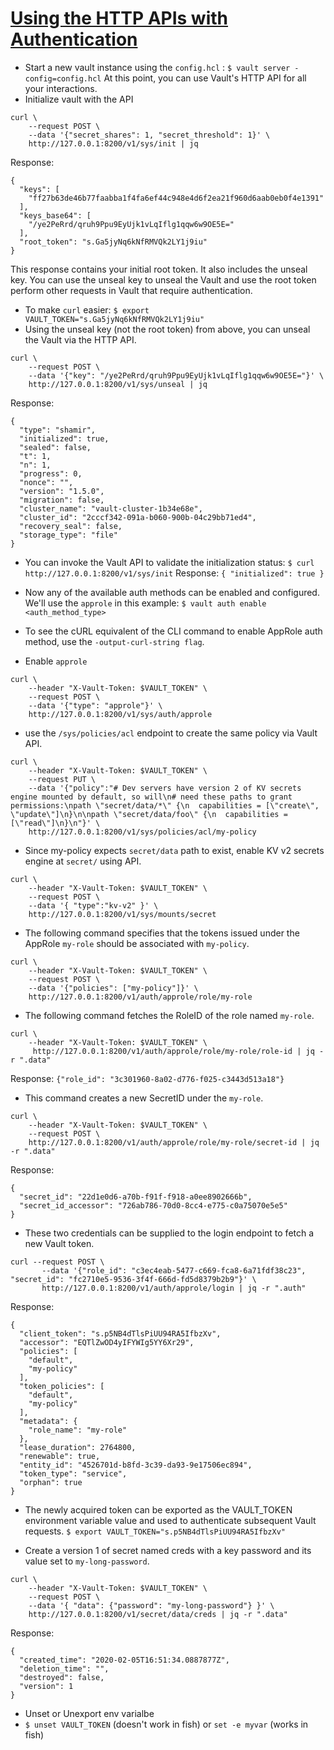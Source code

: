 # [Using the HTTP APIs with Authentication](https://learn.hashicorp.com/tutorials/vault/getting-started-apis?in=vault/getting-started)

* Start a new vault instance using the `config.hcl` : `$ vault server -config=config.hcl` At this point, you can use Vault's HTTP API for all your interactions.
* Initialize vault with the API
```Shell
curl \
    --request POST \
    --data '{"secret_shares": 1, "secret_threshold": 1}' \
    http://127.0.0.1:8200/v1/sys/init | jq
```
Response:
```Shell
{
  "keys": [
    "ff27b63de46b77faabba1f4fa6ef44c948e4d6f2ea21f960d6aab0eb0f4e1391"
  ],
  "keys_base64": [
    "/ye2PeRrd/qruh9Ppu9EyUjk1vLqIflg1qqw6w9OE5E="
  ],
  "root_token": "s.Ga5jyNq6kNfRMVQk2LY1j9iu"
}
```
This response contains your initial root token. It also includes the unseal key. You can use the unseal key to unseal the Vault and use the root token perform other requests in Vault that require authentication.

* To make `curl` easier: `$ export VAULT_TOKEN="s.Ga5jyNq6kNfRMVQk2LY1j9iu"`
* Using the unseal key (not the root token) from above, you can unseal the Vault via the HTTP API.
```Shell
curl \
    --request POST \
    --data '{"key": "/ye2PeRrd/qruh9Ppu9EyUjk1vLqIflg1qqw6w9OE5E="}' \
    http://127.0.0.1:8200/v1/sys/unseal | jq

```
Response:
```Shell
{
  "type": "shamir",
  "initialized": true,
  "sealed": false,
  "t": 1,
  "n": 1,
  "progress": 0,
  "nonce": "",
  "version": "1.5.0",
  "migration": false,
  "cluster_name": "vault-cluster-1b34e68e",
  "cluster_id": "2cccf342-091a-b060-900b-04c29bb71ed4",
  "recovery_seal": false,
  "storage_type": "file"
}
```

* You can invoke the Vault API to validate the initialization status: `$ curl http://127.0.0.1:8200/v1/sys/init`
Response: `{ "initialized": true }`

* Now any of the available auth methods can be enabled and configured. We'll use the `approle` in this example: `$ vault auth enable <auth_method_type>`
* To see the cURL equivalent of the CLI command to enable AppRole auth method, use the `-output-curl-string flag`.
* Enable `approle`
```Shell
curl \
    --header "X-Vault-Token: $VAULT_TOKEN" \
    --request POST \
    --data '{"type": "approle"}' \
    http://127.0.0.1:8200/v1/sys/auth/approle
```
* use the `/sys/policies/acl` endpoint to create the same policy via Vault API.
```Shell
curl \
    --header "X-Vault-Token: $VAULT_TOKEN" \
    --request PUT \
    --data '{"policy":"# Dev servers have version 2 of KV secrets engine mounted by default, so will\n# need these paths to grant permissions:\npath \"secret/data/*\" {\n  capabilities = [\"create\", \"update\"]\n}\n\npath \"secret/data/foo\" {\n  capabilities = [\"read\"]\n}\n"}' \
    http://127.0.0.1:8200/v1/sys/policies/acl/my-policy
```

* Since my-policy expects `secret/data` path to exist, enable KV v2 secrets engine at `secret/` using API.
```Shell
curl \
    --header "X-Vault-Token: $VAULT_TOKEN" \
    --request POST \
    --data '{ "type":"kv-v2" }' \
    http://127.0.0.1:8200/v1/sys/mounts/secret

```

* The following command specifies that the tokens issued under the AppRole `my-role` should be associated with `my-policy`.
```Shell
curl \
    --header "X-Vault-Token: $VAULT_TOKEN" \
    --request POST \
    --data '{"policies": ["my-policy"]}' \
    http://127.0.0.1:8200/v1/auth/approle/role/my-role

```

* The following command fetches the RoleID of the role named `my-role`.
```Shell
curl \
    --header "X-Vault-Token: $VAULT_TOKEN" \
     http://127.0.0.1:8200/v1/auth/approle/role/my-role/role-id | jq -r ".data"

```
Response: `{"role_id": "3c301960-8a02-d776-f025-c3443d513a18"}`

* This command creates a new SecretID under the `my-role`.
```Shell
curl \
    --header "X-Vault-Token: $VAULT_TOKEN" \
    --request POST \
    http://127.0.0.1:8200/v1/auth/approle/role/my-role/secret-id | jq -r ".data"
```
Response:
```Shell
{
  "secret_id": "22d1e0d6-a70b-f91f-f918-a0ee8902666b",
  "secret_id_accessor": "726ab786-70d0-8cc4-e775-c0a75070e5e5"
}
```

* These two credentials can be supplied to the login endpoint to fetch a new Vault token.
```Shell
curl --request POST \
       --data '{"role_id": "c3ec4eab-5477-c669-fca8-6a71fdf38c23", "secret_id": "fc2710e5-9536-3f4f-666d-fd5d8379b2b9"}' \
       http://127.0.0.1:8200/v1/auth/approle/login | jq -r ".auth"
```
Response:
```Shell
{
  "client_token": "s.p5NB4dTlsPiUU94RA5IfbzXv",
  "accessor": "EQTlZwOD4yIFYWIg5YY6Xr29",
  "policies": [
    "default",
    "my-policy"
  ],
  "token_policies": [
    "default",
    "my-policy"
  ],
  "metadata": {
    "role_name": "my-role"
  },
  "lease_duration": 2764800,
  "renewable": true,
  "entity_id": "4526701d-b8fd-3c39-da93-9e17506ec894",
  "token_type": "service",
  "orphan": true
}
```

* The newly acquired token can be exported as the VAULT_TOKEN environment variable value and used to authenticate subsequent Vault requests. `$ export VAULT_TOKEN="s.p5NB4dTlsPiUU94RA5IfbzXv"`

* Create a version 1 of secret named creds with a key password and its value set to `my-long-password`.
```Shell
curl \
    --header "X-Vault-Token: $VAULT_TOKEN" \
    --request POST \
    --data '{ "data": {"password": "my-long-password"} }' \
    http://127.0.0.1:8200/v1/secret/data/creds | jq -r ".data"
```

Response:
```Shell
{
  "created_time": "2020-02-05T16:51:34.0887877Z",
  "deletion_time": "",
  "destroyed": false,
  "version": 1
}
```

* Unset or Unexport env varialbe
* `$ unset VAULT_TOKEN` (doesn't work in fish) or `set -e myvar` (works in fish)
